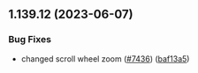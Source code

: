 ## 1.139.12 (2023-06-07)


### Bug Fixes

* changed scroll wheel zoom ([#7436](https://github.com/EddieHubCommunity/LinkFree/issues/7436)) ([baf13a5](https://github.com/EddieHubCommunity/LinkFree/commit/baf13a5664b2a62acfb8fac006f3786631d2f8d5))



